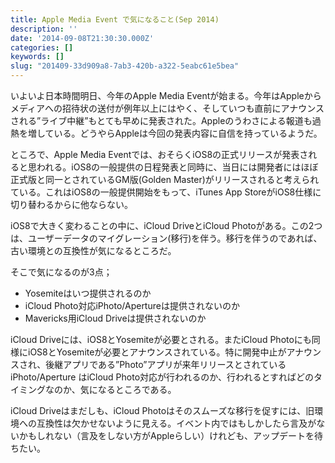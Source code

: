 ```yaml
---
title: Apple Media Event で気になること(Sep 2014)
description: ''
date: '2014-09-08T21:30:30.000Z'
categories: []
keywords: []
slug: "201409-33d909a8-7ab3-420b-a322-5eabc61e5bea"
---
```

いよいよ日本時間明日、今年のApple Media Eventが始まる。今年はAppleからメディアへの招待状の送付が例年以上にはやく、そしていつも直前にアナウンスされる”ライブ中継”もとても早めに発表された。Appleのうわさによる報道も過熱を増している。どうやらAppleは今回の発表内容に自信を持っているようだ。

ところで、Apple Media Eventでは、おそらくiOS8の正式リリースが発表されると思われる。iOS8の一般提供の日程発表と同時に、当日には開発者にはほぼ正式版と同一とされているGM版(Golden Master)がリリースされると考えられている。これはiOS8の一般提供開始をもって、iTunes App StoreがiOS8仕様に切り替わるからに他ならない。

iOS8で大きく変わることの中に、iCloud DriveとiCloud Photoがある。この2つは、ユーザーデータのマイグレーション(移行)を伴う。移行を伴うのであれば、古い環境との互換性が気になるところだ。

そこで気になるのが3点；

*   Yosemiteはいつ提供されるのか
*   iCloud Photo対応iPhoto/Apertureは提供されないのか
*   Mavericks用iCloud Driveは提供されないのか

iCloud Driveには、iOS8とYosemiteが必要とされる。またiCloud Photoにも同様にiOS8とYosemiteが必要とアナウンスされている。特に開発中止がアナウンスされ、後継アプリである”Photo”アプリが来年リリースとされている iPhoto/Aperture はiCloud Photo対応が行われるのか、行われるとすればどのタイミングなのか、気になるところである。

iCloud Driveはまだしも、iCloud Photoはそのスムーズな移行を促すには、旧環境への互換性は欠かせないように見える。イベント内ではもしかしたら言及がないかもしれない（言及をしない方がAppleらしい）けれども、アップデートを待ちたい。